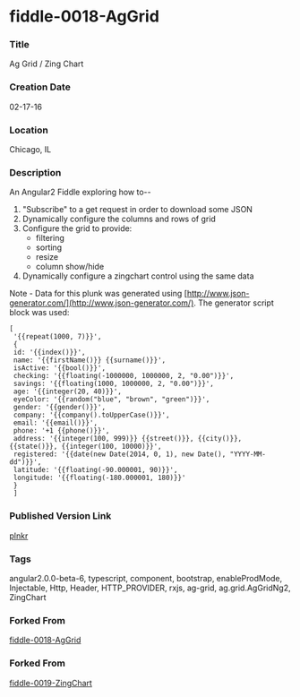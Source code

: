 fiddle-0018-AgGrid
======

### Title

Ag Grid / Zing Chart


### Creation Date

02-17-16


### Location

Chicago, IL


### Description

An Angular2 Fiddle exploring how to--

 1. "Subscribe" to a get request in order to download some JSON
 2. Dynamically configure the columns and rows of grid
 4. Configure the grid to provide:
    * filtering
    * sorting
    * resize
    * column show/hide
 5. Dynamically configure a zingchart control using the same data

Note - Data for this plunk was generated using [http://www.json-generator.com/](http://www.json-generator.com/). The
generator script block was used:

    [
     '{{repeat(1000, 7)}}',
     {
     id: '{{index()}}',
     name: '{{firstName()}} {{surname()}}',
     isActive: '{{bool()}}',
     checking: '{{floating(-1000000, 1000000, 2, "0.00")}}',
     savings: '{{floating(1000, 1000000, 2, "0.00")}}',
     age: '{{integer(20, 40)}}',
     eyeColor: '{{random("blue", "brown", "green")}}',
     gender: '{{gender()}}',
     company: '{{company().toUpperCase()}}',
     email: '{{email()}}',
     phone: '+1 {{phone()}}',
     address: '{{integer(100, 999)}} {{street()}}, {{city()}}, {{state()}}, {{integer(100, 10000)}}',
     registered: '{{date(new Date(2014, 0, 1), new Date(), "YYYY-MM-dd")}}',
     latitude: '{{floating(-90.000001, 90)}}',
     longitude: '{{floating(-180.000001, 180)}}'
     }
     ]


### Published Version Link

[plnkr](http://embed.plnkr.co/Cq5nm5ka1MihLfSZUash/)


### Tags

angular2.0.0-beta-6, typescript, component, bootstrap, enableProdMode, Injectable, Http, Header, HTTP_PROVIDER, rxjs, ag-grid, ag.grid.AgGridNg2, ZingChart



### Forked From

[fiddle-0018-AgGrid](../fiddle-0018-AgGrid)


### Forked From

[fiddle-0019-ZingChart](../fiddle-0019-ZingChart)
